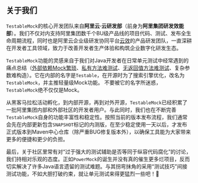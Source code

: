 ## 关于我们

`TestableMock`的核心开发团队来自**阿里云·云研发部**（前身为**阿里集团研发效能部**）。我们不仅对内支持阿里集团数千个BU级产品线的项目代码、测试、发布全生命周期流程，同时也是阿里云企业级研发协同平台[云效](https://www.aliyun.com/product/yunxiao)的产品研发团队，一直深耕在开发者工具领域，致力于改善开发者生产体验和构筑企业数字化研发生态。

`TestableMock`功能的灵感来自于我们对Java开发者在日常单元测试中经常遇到的痛点总结（[外部依赖Mock繁琐](zh-cn/doc/use-mock.md)、[私有方法难测试](zh-cn/doc/private-accessor.md)、[无返回值方法难测试](zh-cn/doc/test-void-method.md)、复杂参数难构造）。它在内部的名字是`Testable`，在开源时为了搜索引擎优化，改名为`TestableMock`，并主推轻量级Mock功能。 不要被它的名字所迷惑，`TestableMock`绝不仅仅是Mock。

从黑客马拉松活动孵化，到内部开源，再到对外开源，`TestableMock`已经积累了一批阿里集团内部和外部社区的开发者用户。与此同时，我们也在不断完善`TestableMock`自身的功能丰富性和稳定性。按照当前的版本发布流程，我们通常会先在内部更新包含`SNAPSHOT`标记的内测版，在至少稳定使用一天以后，才发布正式版本到Maven中心仓库（除严重BUG修复版本外），以确保工具能为大家带来更多的便捷和更少的负担。

最后，关于社区里常有对“过于强大的测试辅助是否等同于纵容代码腐化”的讨论，我们持相对乐观的态度。正如`PowerMock`的诞生并没有真的催生更多烂项目，反而切实解决了许多Java语言遗留的测试难题。与其拐弯抹角的采用“测试技巧”间接测试功能，不如大胆打破约束，就让单元测试来得更猛烈一些吧！🤠
